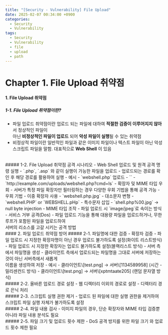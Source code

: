 ```yaml
---
title: "[Security - Vulnerability] File Upload"
date: 2025-02-07 00:34:00 +0900
categories:
  - Security
  - Vulnerability
tags:
  - Security
  - Vulnerability
  - file
  - upload
  - path
---
```


# Chapter 1. File Upload 취약점
#### 1. File Upload 취약점
##### 1-1. File Upload 취약점이란?
- 파일 업로드 취약점이란 업로드 되는 파일에 대하여 **적절한 검증이 이루어지지 않아**서 정상적인 파일이<br>아닌 **비정상적인 파일이 업로드** 되어 **악성 파일이 실행**될 수 있는 취약점
- 비정상적 파일이란 일반적인 파일과 같은 이미지 파일이나 텍스트 파일이 아닌 악성 스크립트 파일을 말함. 대표적으로 **Web Shell** 이 있음

<br>
##### 1-2. File Upload 취약점 공격 시나리오
- Web Shell 업로드 및 원격 공격 명령 실행
	- `.php`, `.asp` 와 같이 실행이 가능한 파일을 업로드
	- 업로드되는 경로를 확인 후 해당 경로를 활용하여 실행
		- 예시
			- `webshell.php` 업로드
				- `<?php system($_GET['cmd']); ?>`
			- `http://example.com/uploads/webshell.php?cmd=ls` 
- 확장자 및 MIME 타입 우회
	- 서버가 특정 파일 확장자만 필터링하는 경우 다양한 우회 기법을 통해 공격 가능
	- 우회 기법
		- 이중 확장자 사용
			- `webshell.php.jpg`
		- 대소문자 변형
			- `webshell.PHP` or `WEBSHELL.pHp`
		- 특수문자 삽입
			- `shell.php%00.jpg` → null byte injection
		- MIME 타입 조작
			- 파일 업로드 시 `image/jpeg`로 속이는 방식
- 서비스 거부 공격(Dos)
	- 파일 업로드 기능을 통해 대용량 파일을 업로드하거나, 무한 루프가 포함된 파일을 업로드하여 <br>서버의 리소스를 고갈 시키는 공격 방법

<br>
#### 2. 파일 업로드 취약점 방어
##### 2-1. 파일명에 대한 검증
- 확장자 검증
	- 파일 업로드 시 지정한 확장자명이 아닌 경우 업로드 불가하도록 설정(화이트 리스트방식)
	- 파일 업로드 시 지정한 확장자는 업로드 불가하도록 설정(블랙리스트 방식)
	- 서버 측에서 파일명을 생성
		- 클라이언트 측에서 업로드되는 파일명을 그대로 서버에 저장하는 것이 아닌 서버측에서 새롭게<br> 이름을 생성하여 저장
		- 예시
			- 클라이언트\[test.png] → 서버\[1134589958] (시간 - 밀리센컨드 방식)
			- 클라이언트\[test.png] → 서버\[xptmtaate205] (랜덤 문자열 방식)

<br>
##### 2-2. 올바른 업로드 경로 설정
- 웹 디렉터리 이외의 경로로 설정
- 디렉터리 경로 은닉 처리

<br>
##### 2-3. 스크립트 실행 권한 제거
- 업로드 된 파일에 대한 실행 권한을 제거하여 스크립트 파일 실행 자체가 불가하도록 설정

<br>
##### 2-4. 파일 내용 검사
- 이미지 파일의 경우, 단순 확장자와 MIME 타입 검증뿐 아니라 파일 내용 분석도 필요

<br>
##### 2-5. 파일 크기 및 업로드 횟수 제한
- DoS 공격 방지를 위한 파일 크기 와 업로드 횟수 제한 필요
<br>
